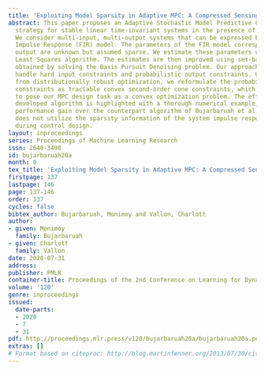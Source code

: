 ```yaml
---
title: 'Exploiting Model Sparsity in Adaptive MPC: A Compressed Sensing Viewpoint'
abstract: This paper proposes an Adaptive Stochastic Model Predictive Control (MPC)
  strategy for stable linear time-invariant systems in the presence of bounded disturbances.
  We consider multi-input, multi-output systems that can be expressed by a Finite
  Impulse Response (FIR) model. The parameters of the FIR model corresponding to each
  output are unknown but assumed sparse. We estimate these parameters using the Recursive
  Least Squares algorithm. The estimates are then improved using set-based bounds
  obtained by solving the Basis Pursuit Denoising problem. Our approach is able to
  handle hard input constraints and probabilistic output constraints. Using tools
  from distributionally robust optimization, we reformulate the probabilistic output
  constraints as tractable convex second-order cone constraints, which enables us
  to pose our MPC design task as a convex optimization problem. The efficacy of the
  developed algorithm is highlighted with a thorough numerical example, where we demonstrate
  performance gain over the counterpart algorithm of Bujarbaruah et al. (2018), which
  does not utilize the sparsity information of the system impulse response parameters
  during control design.
layout: inproceedings
series: Proceedings of Machine Learning Research
issn: 2640-3498
id: bujarbaruah20a
month: 0
tex_title: 'Exploiting Model Sparsity in Adaptive MPC: A Compressed Sensing Viewpoint'
firstpage: 137
lastpage: 146
page: 137-146
order: 137
cycles: false
bibtex_author: Bujarbaruah, Monimoy and Vallon, Charlott
author:
- given: Monimoy
  family: Bujarbaruah
- given: Charlott
  family: Vallon
date: 2020-07-31
address: 
publisher: PMLR
container-title: Proceedings of the 2nd Conference on Learning for Dynamics and Control
volume: '120'
genre: inproceedings
issued:
  date-parts:
  - 2020
  - 7
  - 31
pdf: http://proceedings.mlr.press/v120/bujarbaruah20a/bujarbaruah20a.pdf
extras: []
# Format based on citeproc: http://blog.martinfenner.org/2013/07/30/citeproc-yaml-for-bibliographies/
---
```

